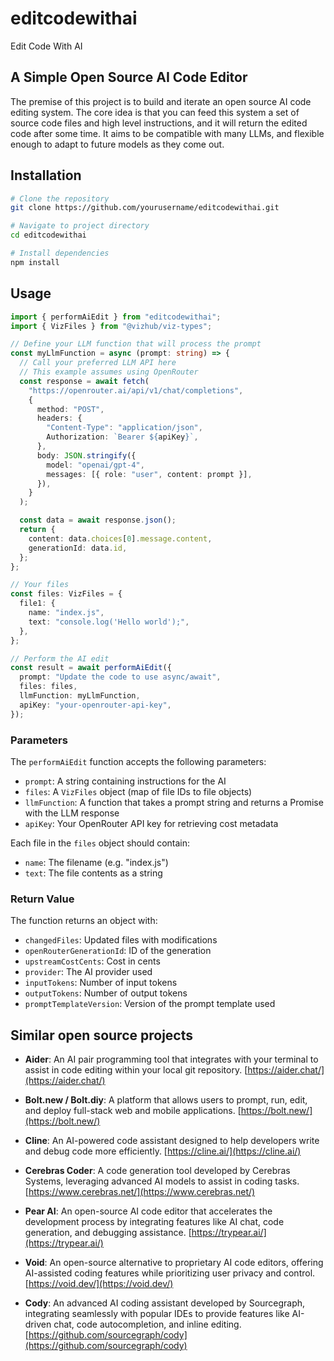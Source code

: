 # editcodewithai

Edit Code With AI

## A Simple Open Source AI Code Editor

The premise of this project is to build and iterate an open source AI code editing system. The core idea is that you can feed this system a set of source code files and high level instructions, and it will return the edited code after some time. It aims to be compatible with many LLMs, and flexible enough to adapt to future models as they come out.

## Installation

```bash
# Clone the repository
git clone https://github.com/yourusername/editcodewithai.git

# Navigate to project directory
cd editcodewithai

# Install dependencies
npm install
```

## Usage

```typescript
import { performAiEdit } from "editcodewithai";
import { VizFiles } from "@vizhub/viz-types";

// Define your LLM function that will process the prompt
const myLlmFunction = async (prompt: string) => {
  // Call your preferred LLM API here
  // This example assumes using OpenRouter
  const response = await fetch(
    "https://openrouter.ai/api/v1/chat/completions",
    {
      method: "POST",
      headers: {
        "Content-Type": "application/json",
        Authorization: `Bearer ${apiKey}`,
      },
      body: JSON.stringify({
        model: "openai/gpt-4",
        messages: [{ role: "user", content: prompt }],
      }),
    }
  );

  const data = await response.json();
  return {
    content: data.choices[0].message.content,
    generationId: data.id,
  };
};

// Your files
const files: VizFiles = {
  file1: {
    name: "index.js",
    text: "console.log('Hello world');",
  },
};

// Perform the AI edit
const result = await performAiEdit({
  prompt: "Update the code to use async/await",
  files: files,
  llmFunction: myLlmFunction,
  apiKey: "your-openrouter-api-key",
});
```

### Parameters

The `performAiEdit` function accepts the following parameters:

- `prompt`: A string containing instructions for the AI
- `files`: A `VizFiles` object (map of file IDs to file objects)
- `llmFunction`: A function that takes a prompt string and returns a Promise with the LLM response
- `apiKey`: Your OpenRouter API key for retrieving cost metadata

Each file in the `files` object should contain:

- `name`: The filename (e.g. "index.js")
- `text`: The file contents as a string

### Return Value

The function returns an object with:

- `changedFiles`: Updated files with modifications
- `openRouterGenerationId`: ID of the generation
- `upstreamCostCents`: Cost in cents
- `provider`: The AI provider used
- `inputTokens`: Number of input tokens
- `outputTokens`: Number of output tokens
- `promptTemplateVersion`: Version of the prompt template used

## Similar open source projects

- **Aider**: An AI pair programming tool that integrates with your terminal to assist in code editing within your local git repository. [https://aider.chat/](https://aider.chat/)

- **Bolt.new / Bolt.diy**: A platform that allows users to prompt, run, edit, and deploy full-stack web and mobile applications. [https://bolt.new/](https://bolt.new/)

- **Cline**: An AI-powered code assistant designed to help developers write and debug code more efficiently. [https://cline.ai/](https://cline.ai/)

- **Cerebras Coder**: A code generation tool developed by Cerebras Systems, leveraging advanced AI models to assist in coding tasks. [https://www.cerebras.net/](https://www.cerebras.net/)

- **Pear AI**: An open-source AI code editor that accelerates the development process by integrating features like AI chat, code generation, and debugging assistance. [https://trypear.ai/](https://trypear.ai/)

- **Void**: An open-source alternative to proprietary AI code editors, offering AI-assisted coding features while prioritizing user privacy and control. [https://void.dev/](https://void.dev/)

- **Cody**: An advanced AI coding assistant developed by Sourcegraph, integrating seamlessly with popular IDEs to provide features like AI-driven chat, code autocompletion, and inline editing. [https://github.com/sourcegraph/cody](https://github.com/sourcegraph/cody)
